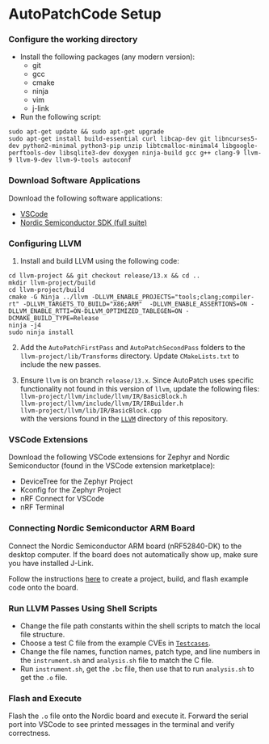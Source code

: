 # AutoPatchCode Setup

### Configure the working directory

- Install the following packages (any modern version):
  - git
  - gcc
  - cmake
  - ninja
  - vim
  - j-link
- Run the following script:  
```shell
sudo apt-get update && sudo apt-get upgrade
sudo apt-get install build-essential curl libcap-dev git libncurses5-dev python2-minimal python3-pip unzip libtcmalloc-minimal4 libgoogle-perftools-dev libsqlite3-dev doxygen ninja-build gcc g++ clang-9 llvm-9 llvm-9-dev llvm-9-tools autoconf  
```
### Download Software Applications

Download the following software applications:

- [VSCode](https://code.visualstudio.com/)
- [Nordic Semiconductor SDK (full suite)](https://www.nordicsemi.com/Products/Development-software/nrf5-sdk)

### Configuring LLVM

1. Install and build LLVM using the following code:  
```git clone https://github.com/llvm/llvm-project.git
cd llvm-project && git checkout release/13.x && cd ..
mkdir llvm-project/build
cd llvm-project/build
cmake -G Ninja ../llvm -DLLVM_ENABLE_PROJECTS="tools;clang;compiler-rt" -DLLVM_TARGETS_TO_BUILD="X86;ARM"  -DLLVM_ENABLE_ASSERTIONS=ON -DLLVM_ENABLE_RTTI=ON-DLLVM_OPTIMIZED_TABLEGEN=ON -DCMAKE_BUILD_TYPE=Release
ninja -j4
sudo ninja install  
```  

2. Add the `AutoPatchFirstPass` and `AutoPatchSecondPass` folders to the `llvm-project/lib/Transforms` directory. Update `CMakeLists.txt` to include the new passes.

3. Ensure `llvm` is on branch `release/13.x`. Since AutoPatch uses specific functionality not found in this version of `llvm`, update the following files:  
    `llvm-project/llvm/include/llvm/IR/BasicBlock.h`  
    `llvm-project/llvm/include/llvm/IR/IRBuilder.h`  
    `llvm-project/llvm/lib/IR/BasicBlock.cpp`  
  with the versions found in the [`LLVM`](LLVM) directory of this repository.


### VSCode Extensions

Download the following VSCode extensions for Zephyr and Nordic Semiconductor (found in the VSCode extension marketplace):

- DeviceTree for the Zephyr Project
- Kconfig for the Zephyr Project
- nRF Connect for VSCode
- nRF Terminal

### Connecting Nordic Semiconductor ARM Board

Connect the Nordic Semiconductor ARM board (nRF52840-DK) to the desktop computer. If the board does not automatically show up, make sure you have installed J-Link.

Follow the instructions [here](https://www.zephyrproject.org/getting-started-with-nrf-connect-for-visual-studio-code/) to create a project, build, and flash example code onto the board.

### Run LLVM Passes Using Shell Scripts

- Change the file path constants within the shell scripts to match the local file structure.
- Choose a test C file from the example CVEs in [`Testcases`](Testcases).
- Change the file names, function names, patch type, and line numbers in the `instrument.sh` and `analysis.sh` file to match the C file.
- Run `instrument.sh`, get the `.bc` file, then use that to run `analysis.sh` to get the `.o` file.

### Flash and Execute

Flash the `.o` file onto the Nordic board and execute it.
Forward the serial port into VSCode to see printed messages in the terminal and verify correctness.


